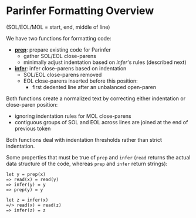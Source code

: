 # Parinfer Formatting Overview

(SOL/EOL/MOL = start, end, middle of line)

We have two functions for formatting code:

- __[prep]__: prepare existing code for Parinfer
  - gather SOL/EOL close-parens
  - minimally adjust indentation based on _infer_'s rules (described next)
- __[infer]__: infer close-parens based on indentation
  - SOL/EOL close-parens removed
  - EOL close-parens inserted before this position:
    - first dedented line after an unbalanced open-paren

[prep]:prep-details.md
[infer]:infer-details.md

Both functions create a normalized text by correcting either indentation or
close-paren position:

- ignoring indentation rules for MOL close-parens
- contiguous groups of SOL and EOL across lines are joined at the end of
  previous token

Both functions deal with indentation thresholds rather than strict indentation.

Some properties that must be true of `prep` and `infer` (`read` returns the
actual data structure of the code, whereas `prep` and `infer` return strings):

```
let y = prep(x)
=> read(x) = read(y)
=> infer(y) = y
=> prep(y) = y

let z = infer(x)
=/> read(x) = read(z)
=> infer(z) = z
```

